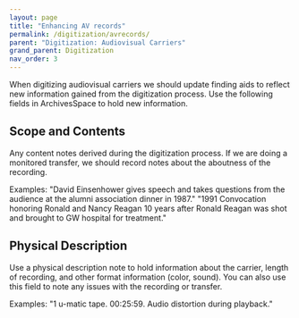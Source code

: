 ```yaml
---
layout: page
title: "Enhancing AV records"
permalink: /digitization/avrecords/
parent: "Digitization: Audiovisual Carriers"
grand_parent: Digitization
nav_order: 3
---
```


When digitizing audiovisual carriers we should update finding aids to reflect new information gained from the digitization process. Use the following fields in ArchivesSpace to hold new information.

## Scope and Contents
Any content notes derived during the digitization process. If we are doing a monitored transfer, we should record notes about the aboutness of the recording.

Examples:
"David Einsenhower gives speech and takes questions from the audience at the alumni association dinner in 1987."
"1991 Convocation honoring Ronald and Nancy Reagan 10 years after Ronald Reagan was shot and brought to GW hospital for treatment."

## Physical Description 
Use a physical description note to hold information about the carrier, length of recording, and other format information (color, sound). You can also use this field to note any issues with the recording or transfer.

Examples:
"1 u-matic tape. 00:25:59. Audio distortion during playback."